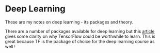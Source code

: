 # Deep Learning #

These are my notes on deep learning - its packages and theory.  

There are a number of packages available for deep learning but this [article](http://www.kdnuggets.com/2015/12/tensor-flow-terrific-deep-learning-library.html) gives 
some clarity on why TensorFlow could be worthwhile to learn. This is great because TF is the package of choice for the deep learning course as well ! 